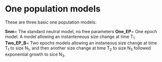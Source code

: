 # One population models 

These are three basic one population models: 

**Snm**= The standard neutral model, no free parameters
**One_EP**= One epoch model. A model allowing an instanteneous size change at time T<sub>1</sub>
**Two_EP_B**= Two epochs models allowing an instaneous size change at time T<sub>1</sub> to size N<sub>1</sub>, and then another size change at time T<sub>2</sub> to size N<sub>3</sub> followed exponential growth to sice N<sub>3</sub>.
